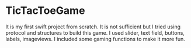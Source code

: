 # TicTacToeGame

It is my first swift project from scratch. It is not sufficient but I tried using protocol and structures to build this game. I used slider, text field, buttons, labels, imageviews. I included some gaming functions to make it more fun.
